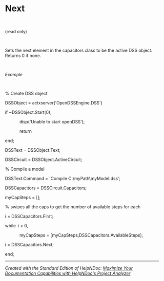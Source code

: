 # Next

&nbsp;

(read only)

&nbsp;

Sets the next element in the capacitors class to be the active DSS object. Returns 0 if none.

&nbsp;

*Example*

&nbsp;

% Create DSS object

DSSObject = actxserver('OpenDSSEngine.DSS')

if ~DSSObject.Start(0),

&nbsp; &nbsp; &nbsp; &nbsp; &nbsp; &nbsp; disp('Unable to start openDSS');

&nbsp; &nbsp; &nbsp; &nbsp; &nbsp; &nbsp; return

end;

DSSText = DSSObject.Text;

DSSCircuit = DSSObject.ActiveCircuit;

% Compile a model &nbsp; &nbsp;

DSSText.Command = 'Compile C:\\myPath\\myModel.dss';

DSSCapacitors = DSSCircuit.Capacitors;

myCapSteps = \[\];

% swipes all the caps to get the number of available steps for each

i = DSSCapacitors.First;

while&nbsp; i \> 0,

&nbsp; &nbsp; &nbsp; &nbsp; &nbsp; &nbsp; myCapSteps = \[myCapSteps;DSSCapacitors.AvailableSteps\];

i = DSSCapacitors.Next;

end;

***
_Created with the Standard Edition of HelpNDoc: [Maximize Your Documentation Capabilities with HelpNDoc's Project Analyzer](<https://www.helpndoc.com/feature-tour/advanced-project-analyzer/>)_
